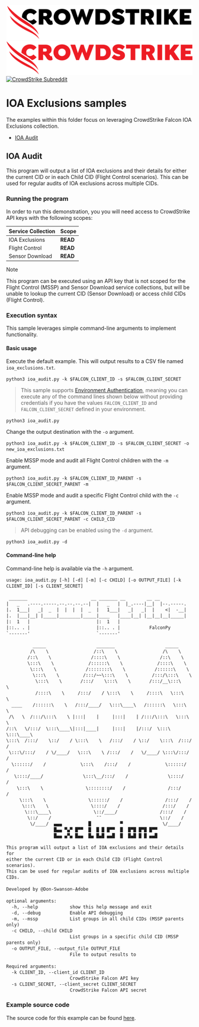 ![CrowdStrike FalconPy](https://raw.githubusercontent.com/CrowdStrike/falconpy/main/docs/asset/cs-logo.png#gh-light-mode-only)
![CrowdStrike FalconPy](https://raw.githubusercontent.com/CrowdStrike/falconpy/main/docs/asset/cs-logo-red.png#gh-dark-mode-only)
[![CrowdStrike Subreddit](https://img.shields.io/badge/-r%2Fcrowdstrike-white?logo=reddit&labelColor=gray&link=https%3A%2F%2Freddit.com%2Fr%2Fcrowdstrike)](https://reddit.com/r/crowdstrike)

# IOA Exclusions samples
The examples within this folder focus on leveraging CrowdStrike Falcon IOA Exclusions collection.

- [IOA Audit](#ioa-audit)

## IOA Audit
This program will output a list of IOA exclusions and their details for either the current CID or in each Child CID (Flight Control scenarios).
This can be used for regular audits of IOA exclusions across multiple CIDs.

### Running the program
In order to run this demonstration, you you will need access to CrowdStrike API keys with the following scopes:

| Service Collection | Scope |
| :---- | :---- |
| IOA Exclusions | __READ__ |
| Flight Control | __READ__ |
| Sensor Download | __READ__ |

> [!NOTE]
> This program can be executed using an API key that is not scoped for the Flight Control (MSSP) and Sensor Download service collections, but will be unable to lookup the current CID (Sensor Download) or access child CIDs (Flight Control).

### Execution syntax
This sample leverages simple command-line arguments to implement functionality.

#### Basic usage
Execute the default example. This will output results to a CSV file named `ioa_exclusions.txt`.

```shell
python3 ioa_audit.py -k $FALCON_CLIENT_ID -s $FALCON_CLIENT_SECRET
```

> This sample supports [Environment Authentication](https://falconpy.io/Usage/Authenticating-to-the-API.html#environment-authentication), meaning you can execute any of the command lines shown below without providing credentials if you have the values `FALCON_CLIENT_ID` and `FALCON_CLIENT_SECRET` defined in your environment.

```shell
python3 ioa_audit.py
```

Change the output destination with the `-o` argument.

```shell
python3 ioa_audit.py -k $FALCON_CLIENT_ID -s $FALCON_CLIENT_SECRET -o new_ioa_exclusions.txt
```

Enable MSSP mode and audit all Flight Control children with the `-m` argument.

```shell
python3 ioa_audit.py -k $FALCON_CLIENT_ID_PARENT -s $FALCON_CLIENT_SECRET_PARENT -m
```

Enable MSSP mode and audit a specific Flight Control child with the `-c` argument.

```shell
python3 ioa_audit.py -k $FALCON_CLIENT_ID_PARENT -s $FALCON_CLIENT_SECRET_PARENT -c CHILD_CID
```

> API debugging can be enabled using the `-d` argument.

```shell
python3 ioa_audit.py -d
```

#### Command-line help
Command-line help is available via the `-h` argument.

```shell
usage: ioa_audit.py [-h] [-d] [-m] [-c CHILD] [-o OUTPUT_FILE] [-k CLIENT_ID] [-s CLIENT_SECRET]

 _______                        __ _______ __        __ __
|   _   .----.-----.--.--.--.--|  |   _   |  |_.----|__|  |--.-----.
|.  1___|   _|  _  |  |  |  |  _  |   1___|   _|   _|  |    <|  -__|
|.  |___|__| |_____|________|_____|____   |____|__| |__|__|__|_____|
|:  1   |                         |:  1   |
|::.. . |                         |::.. . |           FalconPy
`-------'                         `-------'

          _____                   _______                   _____
         /\    \                 /::\    \                 /\    \
        /::\    \               /::::\    \               /::\    \
        \:::\    \             /::::::\    \             /::::\    \
         \:::\    \           /::::::::\    \           /::::::\    \
          \:::\    \         /:::/~~\:::\    \         /:::/\:::\    \
           \:::\    \       /:::/    \:::\    \       /:::/__\:::\    \
           /::::\    \     /:::/    / \:::\    \     /::::\   \:::\    \
  ____    /::::::\    \   /:::/____/   \:::\____\   /::::::\   \:::\    \
 /\   \  /:::/\:::\    \ |:::|    |     |:::|    | /:::/\:::\   \:::\    \
/::\   \/:::/  \:::\____\|:::|____|     |:::|    |/:::/  \:::\   \:::\____\
\:::\  /:::/    \::/    / \:::\    \   /:::/    / \::/    \:::\  /:::/    /
 \:::\/:::/    / \/____/   \:::\    \ /:::/    /   \/____/ \:::\/:::/    /
  \::::::/    /             \:::\    /:::/    /             \::::::/    /
   \::::/____/               \:::\__/:::/    /               \::::/    /
    \:::\    \                \::::::::/    /                /:::/    /
     \:::\    \                \::::::/    /                /:::/    /
      \:::\    \                \::::/    /                /:::/    /
       \:::\____\                \::/____/                /:::/    /
        \::/    /                 ¯¯                      \::/    /
         \/____/  ▄▄▄          █           ▀               \/____/
                  █▄▄ ▀▄▀ █▀▀  █  █ █ █▀▀  █  █▀█ █▀█ █▀▀
                  █▄▄ ▄▀▄ █▄▄  █▄ █▄█ ▄▄█  █  █▄█ █ █ ▄▄█

This program will output a list of IOA exclusions and their details for
either the current CID or in each Child CID (Flight Control scenarios).
This can be used for regular audits of IOA exclusions across multiple CIDs.

Developed by @Don-Swanson-Adobe

optional arguments:
  -h, --help            show this help message and exit
  -d, --debug           Enable API debugging
  -m, --mssp            List groups in all child CIDs (MSSP parents only)
  -c CHILD, --child CHILD
                        List groups in a specific child CID (MSSP parents only)
  -o OUTPUT_FILE, --output_file OUTPUT_FILE
                        File to output results to

Required arguments:
  -k CLIENT_ID, --client_id CLIENT_ID
                        CrowdStrike Falcon API key
  -s CLIENT_SECRET, --client_secret CLIENT_SECRET
                        CrowdStrike Falcon API secret
```

### Example source code
The source code for this example can be found [here](ioa_audit.py).